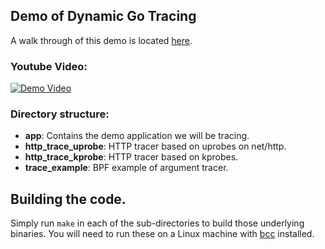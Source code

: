 ## Demo of Dynamic Go Tracing

A walk through of this demo is located [here](https://docs.pixielabs.ai/tutorials/simple-go-tracing).

### Youtube Video:
[![Demo Video](https://img.youtube.com/vi/aH7PHSsiIPM/0.jpg)](https://www.youtube.com/watch?v=aH7PHSsiIPM)

### Directory structure:

- **app**: Contains the demo application we will be tracing.
- **http\_trace\_uprobe**: HTTP tracer based on uprobes on net/http.
- **http\_trace\_kprobe**: HTTP tracer based on kprobes.
- **trace\_example**: BPF example of argument tracer.

## Building the code.

Simply run `make` in each of the sub-directories to build those underlying binaries.
You will need to run these on a Linux machine with [bcc](https://github.com/iovisor/bcc/blob/master/INSTALL.md) installed.
